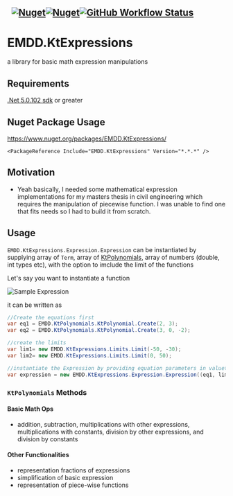 &nbsp; [![Nuget](https://img.shields.io/nuget/v/EMDD.KtExpressions)](https://www.nuget.org/packages/EMDD.KtExpressions/)[![Nuget](https://img.shields.io/nuget/dt/EMDD.KtExpressions)](https://www.nuget.org/stats/packages/EMDD.KtExpressions?groupby=Version&groupby=ClientName&groupby=ClientVersion)[![GitHub Workflow Status](https://img.shields.io/github/workflow/status/marlond18/EMDD.KtExpressions/Run%20Tests)](https://github.com/marlond18/EMDD.KtExpressions/actions/workflows/runTest.yml)
&nbsp; 
----------------
# EMDD.KtExpressions
a library for basic math expression manipulations

## Requirements

[.Net 5.0.102 sdk](https://dotnet.microsoft.com/download/dotnet/5.0) or greater

## Nuget Package Usage

https://www.nuget.org/packages/EMDD.KtExpressions/

`<PackageReference Include="EMDD.KtExpressions" Version="*.*.*" />`

## Motivation
- Yeah basically, I needed some mathematical expression implementations for my masters thesis in civil engineering which requires the manipulation of piecewise function. I was unable to find one that fits needs so I had to build it from scratch.


## Usage
```EMDD.KtExpressions.Expression.Expression``` can be instantiated by supplying array of `Term`, array of [KtPolynomials](https://github.com/marlond18/EMDD.KtPolynomials), array of numbers (double, int types etc), with the option to imclude the limit of the functions


Let's say you want to instantiate a function

![Sample Expression](./docs/sample_equation.png)

it can be written as
```c#
//Create the equations first
var eq1 = EMDD.KtPolynomials.KtPolynomial.Create(2, 3);
var eq2 = EMDD.KtPolynomials.KtPolynomial.Create(3, 0, -2);

//create the limits
var lim1= new EMDD.KtExpressions.Limits.Limit(-50, -30);
var lim2= new EMDD.KtExpressions.Limits.Limit(0, 50);

//instantiate the Expression by providing equation parameters in valuetuple form
var expression = new EMDD.KtExpressions.Expression.Expression((eq1, lim1), (eq2, lim2));
```

### ```KtPolynomials``` Methods
#### Basic Math Ops
- addition, subtraction, multiplications with other expressions, multiplications with constants, division by other expressions, and division by constants
#### Other Functionalities
- representation fractions of expressions
- simplification of basic expression
- representation of piece-wise functions